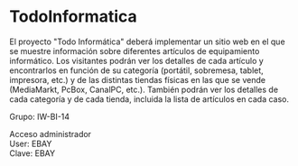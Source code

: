# TodoInformatica
El proyecto "Todo Informática" deberá implementar un sitio web en el que se muestre información sobre diferentes artículos de equipamiento informático. 
Los visitantes podrán ver los detalles de cada artículo y encontrarlos en función de su categoría (portátil, sobremesa, tablet, impresora, etc.) y 
de las distintas tiendas físicas en las que se vende (MediaMarkt, PcBox, CanalPC, etc.). 
También podrán ver los detalles de cada categoría y de cada tienda, incluida la lista de artículos en cada caso.

Grupo: IW-BI-14

Acceso administrador<br>
  User: EBAY<br>
  Clave: EBAY
